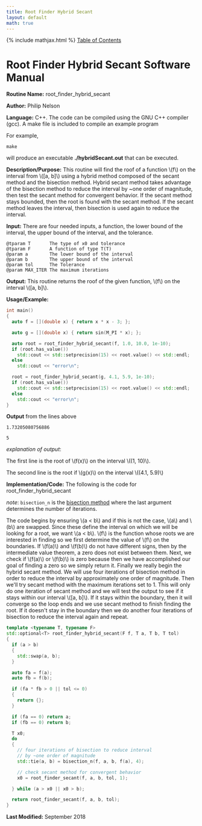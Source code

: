 ```yaml
---
title: Root Finder Hybrid Secant
layout: default
math: true
---
```

{% include mathjax.html %}
<a href="https://philipnelson5.github.io/math4610/SoftwareManual"> Table of Contents </a>
# Root Finder Hybrid Secant Software Manual

**Routine Name:** root_finder_hybrid_secant

**Author:** Philip Nelson

**Language:** C++. The code can be compiled using the GNU C++ compiler (gcc). A make file is included to compile an example program

For example,

```
make
```

will produce an executable **./hybridSecant.out** that can be executed.

**Description/Purpose:** This routine will find the roof of a function \\(f\\) on the interval from \\([a, b]\\) using a hybrid method composed of the secant method and the bisection method. Hybrid secant method takes advantage of the bisection method to reduce the interval by ~one order of magnitude, then test the secant method for convergent behavior. If the secant method stays bounded, then the root is found with the secant method. If the secant method leaves the interval, then bisection is used again to reduce the interval.

**Input:** There are four needed inputs, a function, the lower bound of the interval, the upper bound of the interval, and the tolerance.

```
@tparam T       The type of x0 and tolerance
@tparam F       A function of type T(T)
@param a        The lower bound of the interval
@param b        The upper bound of the interval
@param tol      The Tolerance
@param MAX_ITER The maximum iterations
```

**Output:** This routine returns the roof of the given function, \\(f\\) on the interval \\([a, b]\\).

**Usage/Example:**

``` c++
int main()
{
  auto f = [](double x) { return x * x - 3; };

  auto g = [](double x) { return sin(M_PI * x); };

  auto root = root_finder_hybrid_secant(f, 1.0, 10.0, 1e-10);
  if (root.has_value())
    std::cout << std::setprecision(15) << root.value() << std::endl;
  else
    std::cout << "error\n";

  root = root_finder_hybrid_secant(g, 4.1, 5.9, 1e-10);
  if (root.has_value())
    std::cout << std::setprecision(15) << root.value() << std::endl;
  else
    std::cout << "error\n";
}
```

**Output** from the lines above
```
1.73205080756886

5
```

_explanation of output_:

The first line is the root of \\(f(x)\\) on the interval \\((1, 10)\\).

The second line is the root if \\(g(x)\\) on the interval \\((4.1, 5.9)\\)

**Implementation/Code:** The following is the code for root_finder_hybrid_secant

_note_: `bisection_n` is the [bisection method](../5-bisection/manual.md) where the last argument determines the number of iterations.

The code begins by ensuring \\(a < b\\) and if this is not the case, \\(a\\) and \\(b\\) are swapped. Since these define the interval on which we will be looking for a root, we want \\(a < b\\). \\(f\\) is the function whose roots we are interested in finding so we first determine the value of \\(f\\) on the boundaries. If \\(f(a)\\) and \\(f(b)\\) do not have different signs, then by the intermediate value theorem, a zero does not exist between them. Next, we check if \\(f(a)\\) or \\(f(b)\\) is zero because then we have accomplished our goal of finding a zero so we simply return it. Finally we really begin the hybrid secant method. We will use four iterations of bisection method in order to reduce the interval by approximately one order of magnitude. Then we'll try secant method with the maximum iterations set to 1. This will only do one iteration of secant method and we will test the output to see if it stays within our interval \\([a, b]\\). If it stays within the boundary, then it will converge so the loop ends and we use secant method to finish finding the root. If it doesn't stay in the boundary then we do another four iterations of bisection to reduce the interval again and repeat.

``` c++
template <typename T, typename F>
std::optional<T> root_finder_hybrid_secant(F f, T a, T b, T tol)
{
  if (a > b)
  {
    std::swap(a, b);
  }

  auto fa = f(a);
  auto fb = f(b);

  if (fa * fb > 0 || tol <= 0)
  {
    return {};
  }

  if (fa == 0) return a;
  if (fb == 0) return b;

  T x0;
  do
  {
    // four iterations of bisection to reduce interval
    // by ~one order of magnitude
    std::tie(a, b) = bisection_n(f, a, b, f(a), 4);

    // check secant method for convergent behavior
    x0 = root_finder_secant(f, a, b, tol, 1);

  } while (a > x0 || x0 > b);

  return root_finder_secant(f, a, b, tol);
}
```

**Last Modified:** September 2018
